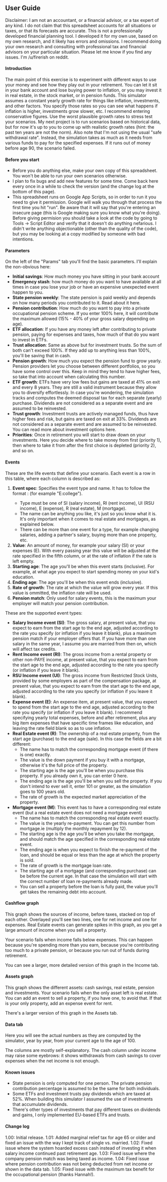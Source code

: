 ## User Guide

Disclaimer: I am not an accountant, or a financial advisor, or a tax expert of any kind. I do not claim that this spreadsheet accounts for all situations or taxes, or that its forecasts are accurate. This is not a professionally developed financial planning tool. I developed it for my own use, based on my own research, and it likely has errors and omissions. I recommend doing your own research and consulting with professional tax and financial advisors on your particular situation.
Please let me know if you find any issues. I'm /u/firerish on reddit.
											
#### Introduction

The main point of this exercise is to experiment with different ways to use your money and see how they play out in your retirement. You can let it sit in your bank account and lose buying power to inflation, or you may invest it in real estate, in the stock market, or in pension funds. This simulator assumes a constant yearly growth rate for things like inflation, investments, and other factors. You specify those rates so you can see what happens if inflation is higher, investments grow slower, etc. I recommend entering conservative figures. Use the worst plausible growth rates to stress test your scenarios. My next project is to run scenarios based on historical data, but for now it's up to you to come up with realistic growth rates (hint: the past ten years are not the norm). Also note that I'm not using the usual "safe withdrawal rate". Instead, the simulation takes as much as it needs from various funds to pay for the specified expenses. If it runs out of money before age 90, the scenario failed.

#### Before you start

- Before you do anything else, make your own copy of this spreadsheet. You won't be able to run your own scenarios otherwise.
- I plan to fix bugs and add new features for some time. Come back here every once in a while to check the version (and the change log at the bottom of this page).
- This spreadsheet runs on Google App Scripts, so in order to run it you need to give it permission. Google will walk you through that process the first time you hit "run". Be aware that it will say that you're entering an insecure page (this is Google making sure you know what you're doing). Before giving permision you should take a look at the code by going to Tools -> Script Editor and verify that it doesn't do anything nefarious. I didn't write anything objectionable (other than the quality of the code), but you may be looking at a copy modified by someone with bad intentions.
  
#### Parameters

On the left of the "Params" tab you'll find the basic parameters. I'll explain the non-obvious here:
- **Initial savings**: How much money you have sitting in your bank account
- **Emergency stash**: how much money do you want to have available at all times in case you lose your job or have an expensive unexpected event happen to you.
- **State pension weekly**: The state pension is paid weekly and depends on how many periods you contributed to it. Read about it here.
- **Pension contribution**: How much do you want to pay into a private occupational pension scheme. If you enter 100% here, it will contribute the maximum allowed (15% - 40% of your gross salary depending on age).
- **ETF allocation**: If you have any money left after contributing to private pension, paying for expenses and taxes, how much of that do you want to invest in ETFs.
- **Trust allocation**: Same as above but for investment trusts. So the sum of both can't exceed 100%. If they add up to anything less than 100%, you'll be saving that in cash.
- **Pension growth**: How much you expect the pension fund to grow yearly. Pension providers let you choose between different portfolios, so you have some control over this. Keep in mind they tend to have higher fees, so take that into account when calculating this number.
- **ETF growth**: ETFs have very low fees but gains are taxed at 41% on exit and every 8 years. They are still a valid instrument because they allow you to diversify effortlessly. In case you're wondering, the simulation tracks and computes the deemed disposal tax for each separate (yearly) purchase. Dividends are not considered as a separate event and are assumed to be reinvested.
- **Trust growth**: Investment trusts are actively managed funds, thus have higher fees and risk, but gains are taxed on exit at 33%. Dividends are not considered as a separate event and are assumed to be reinvested. You can read more about investment options here.
- **Priorities**: Once in retirement you will start to draw down on your investments. Here you decide where to take money from first (priority 1), then where to take it from after the first choice is depleted (priority 2), and so on.

#### Events

These are the life events that define your scenario. Each event is a row in this table, where each column is described as:
  
1. **Event spec**: Specifies the event type and name. It has to follow the format <type>:<name> (for example "E:college").
   - Type must be one of SI (salary income), RI (rent income), UI (RSU income), E (expense), R (real estate), M (mortgage).
   - The name can be anything you like, it's just so you know what it is. It's only important when it comes to real estate and mortgages, as explained below.
   - There can be more than one event for a type, for example changing salaries, adding a partner's salary, buying more than one property, etc.
2. **Value**: An amount of money, for example your salary (SI) or your expenses (E). With every passing year this value will be adjusted at the rate specified in the fifth column, or at the rate of inflation if the rate is left empty.
3. **Starting age**: The age you'll be when this event starts (inclusive). For example, at what age you expect to start spending money on your kid's education.
4. **Ending age**: The age you'll be when this event ends (inclusive).
5. **Rate of growth**: The rate at which the value will grow every year. If this value is ommitted, the inflation rate will be used.
6. **Pension match**: Only used for salary events, this is the maximum your employer will match your pension contribution.

These are the supported event types:
  
- **Salary Income event (SI)**: The gross salary, at present value, that you expect to earn from the start age to the end age, adjusted according to the rate you specify (or inflation if you leave it blank), plus a maximum pension match if your employer offers that. If you have more than one salary in the same year, I assume you are married from then on, which will affect tax credits.
- **Rent Income event (RI)**: The gross income from a rental property or other non-PAYE income, at present value, that you expect to earn from the start age to the end age, adjusted according to the rate you specify (or inflation if you leave it blank).
- **RSU Income event (UI)**: The gross income from Restricted Stock Units, provided by some employers as part of the compensation package, at present value, that you expect to earn from the start age to the end age, adjusted according to the rate you specify (or inflation if you leave it blank).
- **Expense event (E)**: An expense item, at present value, that you expect to spend from the start age to the end age, adjusted according to the rate you specify (or inflation if you leave it blank). I recommend specifying yearly total expenses, before and after retirement, plus any big item expenses that have specific time frames like education, and leaving the rate field blank so as to use inflation.
- **Real Estate event (R)**: The ownership of a real estate property, from the start age (purchase) to the end age (sale). In this case the fields are a bit different:
  - The name has to match the corresponding mortgage event (if there is one) exactly.
  - The value is the down payment if you buy it with a mortgage, otherwise it's the full price of the property.
  - The starting age is the age you'll be when you purchase this property. If you already own it, you can enter 0 here.
  - The ending age is the age you'll be when you sell the property. If you don't intend to ever sell it, enter 101 or greater, as the simulation goes to 100 years old.
  - The rate of growth is the expected market appreciation of the property.
- **Mortgage event (M)**: This event has to have a corresponding real estate event (but a real estate event does not need a mortgage event)
  - The name has to match the corresponding real estate event exactly.								
  - The value is the yearly re-payment. You can get this number from mortgage.ie (multiply the monthly repayment by 12).
  - The starting age is the age you'll be when you take the mortgage, and should match the age specified in the corresponding real estate event.
  - The ending age is when you expect to finish the re-payment of the loan, and should be equal or less than the age at which the property is sold.
  - The rate of growth is the mortgage loan rate.
  - The starting age of a mortgage (and corresponding purchase) can be before the current age. In that case the simulation will start with the correct number of loan re-payments already made.
  - You can sell a property before the loan is fully paid, the value you'll get takes the remaining debt into account.

#### Cashflow graph

This graph shows the sources of income, before taxes, stacked on top of each other. Overlayed you'll see two lines, one for net income and one for expenses. Real Estate events can generate spikes in this graph, as you get a large amount of income when you sell a property.

Your scenario fails when income falls below expenses. This can happen because you're spending more than you earn, because you're contributing too much to a private pension, or because you run out of funds during retirement.

You can see a larger, more detailed version of this graph in the Income tab.

#### Assets graph

This graph shows the different assets: cash savings, real estate, pension and investments. Your scenario fails when the only asset left is real estate. You can add an event to sell a property, if you have one, to avoid that. If that is your only property, add an expense event for rent.

There's a larger version of this graph in the Assets tab.										

#### Data tab

Here you will see the actual numbers as they are computed by the simulator, year by year, from your current age to the age of 100.

The columns are mostly self-explanatory. The cash column under income may raise some eyebrows: it shows withdrawals from cash savings to cover expenses when the net income is not enough.
											
#### Known issues
- State pension is only computed for one person. The private pension contribution percentage is assumed to be the same for both individuals.
- Some ETFs and investment trusts pay dividends which are taxed at 52%. When building this simulator I assumed the use of investments that accumulate dividends.
- There's other types of investments that pay different taxes on dividends and gains, I only implemented EU-based ETFs and trusts.

#### Change log
1.00: Initial release.
1.01: Added marginal relief tax for age 65 or older and fixed an issue with the way I kept track of single vs. married.
1.02: Fixed issue where the system hoarded excess cash instead of investing it when salary income continued past retirement age.
1.03: Fixed issue where the company pension match was being taxed as income.
1.04: Fixed issue where pension contribution was not being deducted from net income or shown in the data tab.
1.05: Fixed issue with the maximum tax benefit for the occupational pension (thanks Hannah!).
